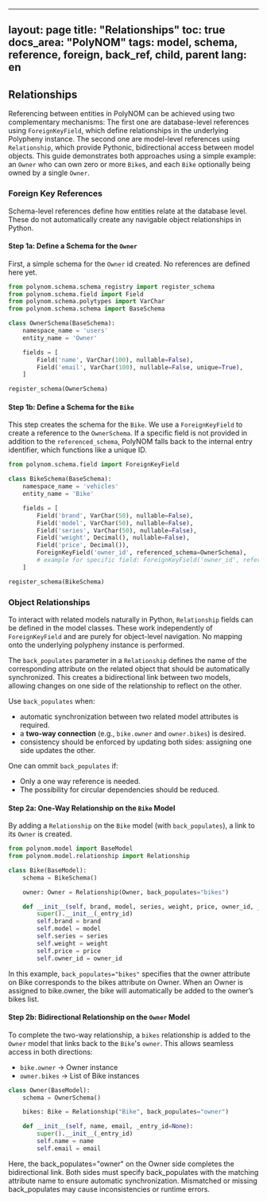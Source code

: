 
---
layout: page
title: "Relationships"
toc: true
docs_area: "PolyNOM"
tags: model, schema, reference, foreign, back_ref, child, parent
lang: en
---

## Relationships

Referencing between entities in PolyNOM can be achieved using two complementary mechanisms: The first one are database-level references using `ForeignKeyField`, which define relationships in the underlying Polypheny instance. The second one are model-level references using `Relationship`, which provide Pythonic, bidirectional access between model objects. This guide demonstrates both approaches using a simple example: an `Owner` who can own zero or more `Bike`s, and each `Bike` optionally being owned by a single `Owner`.

### Foreign Key References

Schema-level references define how entities relate at the database level. These do not automatically create any navigable object relationships in Python.

#### Step 1a: Define a Schema for the `Owner`

First, a simple schema for the `Owner` id created. No references are defined here yet.

```python
from polynom.schema.schema_registry import register_schema
from polynom.schema.field import Field
from polynom.schema.polytypes import VarChar
from polynom.schema.schema import BaseSchema

class OwnerSchema(BaseSchema):
    namespace_name = 'users'
    entity_name = 'Owner'

    fields = [
        Field('name', VarChar(100), nullable=False),
        Field('email', VarChar(100), nullable=False, unique=True),
    ]

register_schema(OwnerSchema)
```

#### Step 1b: Define a Schema for the `Bike`

This step creates the schema for the `Bike`. We use a `ForeignKeyField` to create a reference to the `OwnerSchema`. If a specific field is not provided in addition to the `referenced_schema`, PolyNOM falls back to the internal entry identifier, which functions like a unique ID.

```python
from polynom.schema.field import ForeignKeyField

class BikeSchema(BaseSchema):
    namespace_name = 'vehicles'
    entity_name = 'Bike'

    fields = [
        Field('brand', VarChar(50), nullable=False),
        Field('model', VarChar(50), nullable=False),
        Field('series', VarChar(50), nullable=False),
        Field('weight', Decimal(), nullable=False),
        Field('price', Decimal()),
        ForeignKeyField('owner_id', referenced_schema=OwnerSchema),
        # example for specific field: ForeignKeyField('owner_id', referenced_schema=OwnerSchema, referenced_db_field_name='name'),
    ]

register_schema(BikeSchema)
```

### Object Relationships

To interact with related models naturally in Python, `Relationship` fields can be defined in the model classes. These work independently of `ForeignKeyField` and are purely for object-level navigation. No mapping onto the underlying polypheny instance is performed.

The `back_populates` parameter in a `Relationship` defines the name of the corresponding attribute on the related object that should be automatically synchronized. This creates a bidirectional link between two models, allowing changes on one side of the relationship to reflect on the other.

Use `back_populates` when:
- automatic synchronization between two related model attributes is required.
- a **two-way connection** (e.g., `bike.owner` and `owner.bikes`) is desired.
- consistency should be enforced by updating both sides: assigning one side updates the other.

One can ommit `back_populates` if:
- Only a one way reference is needed.
- The possibility for circular dependencies should be reduced.


#### Step 2a: One-Way Relationship on the `Bike` Model

By adding a `Relationship` on the `Bike` model (with `back_populates`), a link to its `Owner` is created.

```python
from polynom.model import BaseModel
from polynom.model.relationship import Relationship

class Bike(BaseModel):
    schema = BikeSchema()

    owner: Owner = Relationship(Owner, back_populates="bikes")

    def __init__(self, brand, model, series, weight, price, owner_id, _entry_id=None):
        super().__init__(_entry_id)
        self.brand = brand
        self.model = model
        self.series = series
        self.weight = weight
        self.price = price
        self.owner_id = owner_id
```
In this example, `back_populates="bikes"` specifies that the owner attribute on Bike corresponds to the bikes attribute on Owner. When an Owner is assigned to bike.owner, the bike will automatically be added to the owner’s bikes list.

#### Step 2b: Bidirectional Relationship on the `Owner` Model

To complete the two-way relationship, a `bikes` relationship is added to the `Owner` model that links back to the `Bike`'s `owner`. This allows seamless access in both directions:

- `bike.owner` → Owner instance
- `owner.bikes` → List of Bike instances

```python
class Owner(BaseModel):
    schema = OwnerSchema()

    bikes: Bike = Relationship("Bike", back_populates="owner")

    def __init__(self, name, email, _entry_id=None):
        super().__init__(_entry_id)
        self.name = name
        self.email = email
```
Here, the back_populates="owner" on the Owner side completes the bidirectional link. Both sides must specify back_populates with the matching attribute name to ensure automatic synchronization. Mismatched or missing back_populates may cause inconsistencies or runtime errors.